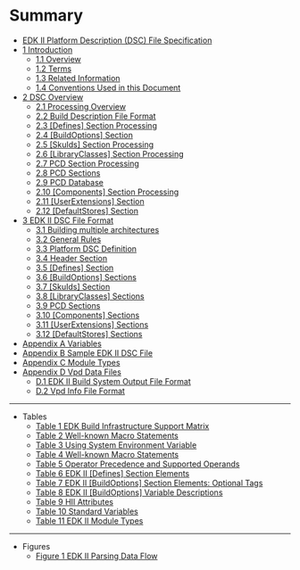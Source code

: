 <!--- @file
  Summary

  Copyright (c) 2006-2017, Intel Corporation. All rights reserved.<BR>

  Redistribution and use in source (original document form) and 'compiled'
  forms (converted to PDF, epub, HTML and other formats) with or without
  modification, are permitted provided that the following conditions are met:

  1) Redistributions of source code (original document form) must retain the
     above copyright notice, this list of conditions and the following
     disclaimer as the first lines of this file unmodified.

  2) Redistributions in compiled form (transformed to other DTDs, converted to
     PDF, epub, HTML and other formats) must reproduce the above copyright
     notice, this list of conditions and the following disclaimer in the
     documentation and/or other materials provided with the distribution.

  THIS DOCUMENTATION IS PROVIDED BY TIANOCORE PROJECT "AS IS" AND ANY EXPRESS OR
  IMPLIED WARRANTIES, INCLUDING, BUT NOT LIMITED TO, THE IMPLIED WARRANTIES OF
  MERCHANTABILITY AND FITNESS FOR A PARTICULAR PURPOSE ARE DISCLAIMED. IN NO
  EVENT SHALL TIANOCORE PROJECT  BE LIABLE FOR ANY DIRECT, INDIRECT, INCIDENTAL,
  SPECIAL, EXEMPLARY, OR CONSEQUENTIAL DAMAGES (INCLUDING, BUT NOT LIMITED TO,
  PROCUREMENT OF SUBSTITUTE GOODS OR SERVICES; LOSS OF USE, DATA, OR PROFITS;
  OR BUSINESS INTERRUPTION) HOWEVER CAUSED AND ON ANY THEORY OF LIABILITY,
  WHETHER IN CONTRACT, STRICT LIABILITY, OR TORT (INCLUDING NEGLIGENCE OR
  OTHERWISE) ARISING IN ANY WAY OUT OF THE USE OF THIS DOCUMENTATION, EVEN IF
  ADVISED OF THE POSSIBILITY OF SUCH DAMAGE.

-->

# Summary

* [EDK II Platform Description (DSC) File Specification](README.md#edk-ii-platform-description-dsc-file-specification)
* [1 Introduction](1_introduction/README.md#1-introduction)
  * [1.1 Overview](1_introduction/11_overview.md#11-overview)
  * [1.2 Terms](1_introduction/12_terms.md#12-terms)
  * [1.3 Related Information](1_introduction/13_related_information.md#13-related-information)
  * [1.4 Conventions Used in this Document](1_introduction/14_conventions_used_in_this_document.md#14-conventions-used-in-this-document)
* [2 DSC Overview](2_dsc_overview/README.md#2-dsc-overview)
  * [2.1 Processing Overview](2_dsc_overview/21_processing_overview.md#21-processing-overview)
  * [2.2 Build Description File Format](2_dsc_overview/22_build_description_file_format.md#22-build-description-file-format)
  * [2.3 [Defines] Section Processing](2_dsc_overview/23_[defines]_section_processing.md#23-defines-section-processing)
  * [2.4 [BuildOptions] Section](2_dsc_overview/24_[buildoptions]_section.md#24-buildoptions-section)
  * [2.5 [SkuIds] Section Processing](2_dsc_overview/25_[skuids]_section_processing.md#25-skuids-section-processing)
  * [2.6 [LibraryClasses] Section Processing](2_dsc_overview/26_[libraryclasses]_section_processing.md#26-libraryclasses-section-processing)
  * [2.7 PCD Section Processing](2_dsc_overview/27_pcd_section_processing.md#27-pcd-section-processing)
  * [2.8 PCD Sections](2_dsc_overview/28_pcd_sections.md#28-pcd-sections)
  * [2.9 PCD Database](2_dsc_overview/29_pcd_database.md#29-pcd-database)
  * [2.10 [Components] Section Processing](2_dsc_overview/210_[components]_section_processing.md#210-components-section-processing)
  * [2.11 [UserExtensions] Section](2_dsc_overview/211_[userextensions]_section.md#211-userextensions-section)
  * [2.12 [DefaultStores] Section](2_dsc_overview/212_[defaultstores]_section_processing.md#212-defaultstores-section-processing)
* [3 EDK II DSC File Format](3_edk_ii_dsc_file_format/README.md#3-edk-ii-dsc-file-format)
  * [3.1 Building multiple architectures](3_edk_ii_dsc_file_format/31_building_multiple_architectures.md#31-building-multiple-architectures)
  * [3.2 General Rules](3_edk_ii_dsc_file_format/32_general_rules.md#32-general-rules)
  * [3.3 Platform DSC Definition](3_edk_ii_dsc_file_format/33_platform_dsc_definition.md#33-platform-dsc-definition)
  * [3.4 Header Section](3_edk_ii_dsc_file_format/34_header_section.md#34-header-section)
  * [3.5 [Defines] Section](3_edk_ii_dsc_file_format/35_[defines]_section.md#35-defines-section)
  * [3.6 [BuildOptions] Sections](3_edk_ii_dsc_file_format/36_[buildoptions]_sections.md#36-buildoptions-sections)
  * [3.7 [SkuIds] Section](3_edk_ii_dsc_file_format/37_[skuids]_section.md#37-skuids-section)
  * [3.8 [LibraryClasses] Sections](3_edk_ii_dsc_file_format/38_[libraryclasses]_sections.md#38-libraryclasses-sections)
  * [3.9 PCD Sections](3_edk_ii_dsc_file_format/39_pcd_sections.md#39-pcd-sections)
  * [3.10 [Components] Sections](3_edk_ii_dsc_file_format/310_[components]_sections.md#310-components-sections)
  * [3.11 [UserExtensions] Sections](3_edk_ii_dsc_file_format/311_[userextensions]_sections.md#311-userextensions-sections)
  * [3.12 [DefaultStores] Sections](3_edk_ii_dsc_file_format/312_[defaultstores]_section.md#312-defaultstores-section)
* [Appendix A Variables](appendix_a_variables.md#appendix-a-variables)
* [Appendix B Sample EDK II DSC File](appendix_b_sample_edk_ii_dsc_file.md#appendix-b-sample-edk-ii-dsc-file)
* [Appendix C Module Types](appendix_c_module_types.md#appendix-c-module-types)
* [Appendix D Vpd Data Files](appendix_d_vpd_data_files/README.md#appendix-d-vpd-data-files)
  * [D.1 EDK II Build System Output File Format](appendix_d_vpd_data_files/d1_edk_ii_build_system_output_file_format.md#d1-edk-ii-build-system-output-file-format)
  * [D.2 Vpd Info File Format](appendix_d_vpd_data_files/d2_vpd_info_file_format.md#d2-vpd-info-file-format)
---
* Tables
  * [Table 1 EDK Build Infrastructure Support Matrix](1_introduction/11_overview.md#table-1-edk-build-infrastructure-support-matrix)
  * [Table 2 Well-known Macro Statements](2_dsc_overview/22_build_description_file_format.md#table-2-well-known-macro-statements)
  * [Table 3 Using System Environment Variable](2_dsc_overview/22_build_description_file_format.md#table-3-using-system-environment-variable)
  * [Table 4 Well-known Macro Statements](2_dsc_overview/22_build_description_file_format.md#table-4-well-known-macro-statements)
  * [Table 5 Operator Precedence and Supported Operands](2_dsc_overview/22_build_description_file_format.md#table-5-operator-precedence-and-supported-operands)
  * [Table 6 EDK II [Defines] Section Elements](2_dsc_overview/23_[defines]_section_processing.md#table-6-edk-ii-defines-section-elements)
  * [Table 7 EDK II [BuildOptions] Section Elements: Optional Tags](2_dsc_overview/24_[buildoptions]_section.md#table-7-edk-ii-buildoptions-section-elements-optional-tags)
  * [Table 8 EDK II [BuildOptions] Variable Descriptions](2_dsc_overview/24_[buildoptions]_section.md#table-8-edk-ii-buildoptions-variable-descriptions)
  * [Table 9 HII Attributes](2_dsc_overview/29_pcd_sections.md#table-9-hii-attributes)
  * [Table 10 Standard Variables](appendix_a_variables.md#table-10-standard-variables)
  * [Table 11 EDK II Module Types](appendix_c_module_types.md#table-11-edk-ii-module-types)
---
* Figures
  * [Figure 1 EDK II Parsing Data Flow](2_dsc_overview/21_processing_overview.md#figure-1-edk-ii-parsing-data-flow)
